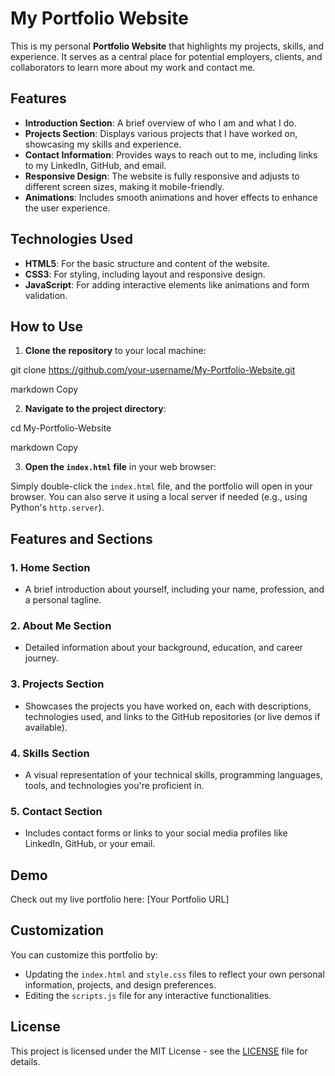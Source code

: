 # My Portfolio Website

This is my personal **Portfolio Website** that highlights my projects, skills, and experience. It serves as a central place for potential employers, clients, and collaborators to learn more about my work and contact me.

## Features

- **Introduction Section**: A brief overview of who I am and what I do.
- **Projects Section**: Displays various projects that I have worked on, showcasing my skills and experience.
- **Contact Information**: Provides ways to reach out to me, including links to my LinkedIn, GitHub, and email.
- **Responsive Design**: The website is fully responsive and adjusts to different screen sizes, making it mobile-friendly.
- **Animations**: Includes smooth animations and hover effects to enhance the user experience.

## Technologies Used

- **HTML5**: For the basic structure and content of the website.
- **CSS3**: For styling, including layout and responsive design.
- **JavaScript**: For adding interactive elements like animations and form validation.

## How to Use

1. **Clone the repository** to your local machine:
   
git clone https://github.com/your-username/My-Portfolio-Website.git

markdown
Copy

2. **Navigate to the project directory**:

cd My-Portfolio-Website

markdown
Copy

3. **Open the `index.html` file** in your web browser:

Simply double-click the `index.html` file, and the portfolio will open in your browser. You can also serve it using a local server if needed (e.g., using Python's `http.server`).

## Features and Sections

### 1. **Home Section**
- A brief introduction about yourself, including your name, profession, and a personal tagline.

### 2. **About Me Section**
- Detailed information about your background, education, and career journey.

### 3. **Projects Section**
- Showcases the projects you have worked on, each with descriptions, technologies used, and links to the GitHub repositories (or live demos if available).

### 4. **Skills Section**
- A visual representation of your technical skills, programming languages, tools, and technologies you're proficient in.

### 5. **Contact Section**
- Includes contact forms or links to your social media profiles like LinkedIn, GitHub, or your email.

## Demo

Check out my live portfolio here: [Your Portfolio URL]

## Customization

You can customize this portfolio by:
- Updating the `index.html` and `style.css` files to reflect your own personal information, projects, and design preferences.
- Editing the `scripts.js` file for any interactive functionalities.

## License

This project is licensed under the MIT License - see the [LICENSE](LICENSE) file for details.
